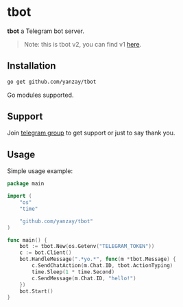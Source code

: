 # tbot

**tbot** a Telegram bot server.

> Note: this is tbot v2, you can find v1 [here](https://github.com/yanzay/tbot/tree/v1.0).

## Installation

```bash
go get github.com/yanzay/tbot
```

Go modules supported.

## Support

Join [telegram group](https://t.me/tbotgo) to get support or just to say thank you.

## Usage

Simple usage example:

[embedmd]:# (examples/basic/main.go)
```go
package main

import (
	"os"
	"time"

	"github.com/yanzay/tbot"
)

func main() {
	bot := tbot.New(os.Getenv("TELEGRAM_TOKEN"))
	c := bot.Client()
	bot.HandleMessage(".*yo.*", func(m *tbot.Message) {
		c.SendChatAction(m.Chat.ID, tbot.ActionTyping)
		time.Sleep(1 * time.Second)
		c.SendMessage(m.Chat.ID, "hello!")
	})
	bot.Start()
}
```
